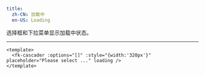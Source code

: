 ```yaml
title:
  zh-CN: 加载中
  en-US: Loading
```


选择框和下拉菜单显示加载中状态。

---


```vue { "component": true } 
<template>
  <fk-cascader :options="[]" :style="{width:'320px'}" placeholder="Please select ..." loading />
</template>
```

